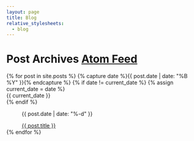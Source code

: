 ```yaml
---
layout: page
title: Blog
relative_stylesheets:
  - blog
---
```

<h1 id="title">Post Archives <a href="{{ site.baseurl }}/feed.xml">Atom Feed</a></h1>

<dl>
{% for post in site.posts %}
	{% capture date %}{{ post.date | date: "%B %Y" }}{% endcapture %}
	{% if date != current_date %}
		{% assign current_date = date %}
		<dt>{{ current_date }}</dt>
	{% endif %}
	<dd>
		<p>{{ post.date | date: "%-d" }}</p>
		<a href="{{ post.url }}">{{ post.title }}</a>
	</dd>
{% endfor %}
</dl>
